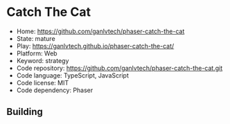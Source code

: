 # Catch The Cat

- Home: https://github.com/ganlvtech/phaser-catch-the-cat
- State: mature
- Play: https://ganlvtech.github.io/phaser-catch-the-cat/
- Platform: Web
- Keyword: strategy
- Code repository: https://github.com/ganlvtech/phaser-catch-the-cat.git
- Code language: TypeScript, JavaScript
- Code license: MIT
- Code dependency: Phaser

## Building
